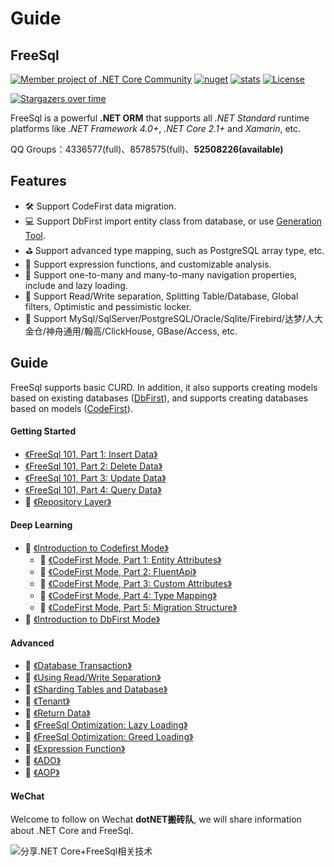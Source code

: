 # Guide 

## FreeSql
[![Member project of .NET Core Community](https://img.shields.io/badge/member%20project%20of-NCC-9e20c9.svg)](https://github.com/dotnetcore)
[![nuget](https://img.shields.io/nuget/v/FreeSql.svg?style=flat-square)](https://www.nuget.org/packages/FreeSql) 
[![stats](https://img.shields.io/nuget/dt/FreeSql.svg?style=flat-square)](https://www.nuget.org/stats/packages/FreeSql?groupby=Version)
[![License](https://img.shields.io/badge/license-MIT-blue.svg)](https://github.com/dotnetcore/FreeSql/blob/master/LICENSE)

[![Stargazers over time](https://starchart.cc/dotnetcore/FreeSql.svg)](https://starchart.cc/dotnetcore/FreeSql)

FreeSql is a powerful **.NET ORM** that supports all *.NET Standard* runtime platforms like *.NET Framework 4.0+*, *.NET Core 2.1+* and *Xamarin*, etc.

QQ Groups：4336577(full)、8578575(full)、**52508226(available)**

## Features

- 🛠 Support CodeFirst data migration.
- 💻 Support DbFirst import entity class from database, or use [Generation Tool](https://github.com/dotnetcore/FreeSql/wiki/DbFirst).
- ⛳ Support advanced type mapping, such as PostgreSQL array type, etc.
- 🌲 Support expression functions, and customizable analysis.
- 🏁 Support one-to-many and many-to-many navigation properties, include and lazy loading.
- 📃 Support Read/Write separation, Splitting Table/Database, Global filters, Optimistic and pessimistic locker.
- 🌳 Support MySql/SqlServer/PostgreSQL/Oracle/Sqlite/Firebird/达梦/人大金仓/神舟通用/翰高/ClickHouse, GBase/Access, etc.

## Guide

FreeSql supports basic CURD. In addition, it also supports creating models based on existing databases ([DbFirst](DbFirst-Mode)), and supports creating databases based on models ([CodeFirst](CodeFirst-Mode)).

#### Getting Started

- [《FreeSql 101, Part 1: Insert Data》](Insert-Data)
- [《FreeSql 101, Part 2: Delete Data》](Delete-Data)
- [《FreeSql 101, Part 3: Update Data》](Update-Data)
- [《FreeSql 101, Part 4: Query Data》](Query-Data)
- 🚧 [《Repository Layer》](Repository-Layer)

#### Deep Learning

- 🚧 [《Introduction to Codefirst Mode》](CodeFirst-Mode)
    - 🚧 [《CodeFirst Mode, Part 1: Entity Attributes》](Entity-Attributes)
    - 🚧 [《CodeFirst Mode, Part 2: FluentApi》](FluentApi-Mode)
    - 🚧 [《CodeFirst Mode, Part 3: Custom Attributes》](Custom-Attributes)
    - 🚧 [《CodeFirst Mode, Part 4: Type Mapping》](Type-Mapping)
    - 🚧 [《CodeFirst Mode, Part 5: Migration Structure》](Migration-Structure)
- 🚧 [《Introduction to DbFirst Mode》](DbFirst-Mode)

#### Advanced

- 🚧 [《Database Transaction》](Database-Transaction)
- 🚧 [《Using Read/Write Separation》](Using-Read-Write-Separation)
- 🚧 [《Sharding Tables and Database》](Sharding-Tables-and-Database)
- 🚧 [《Tenant》](Tenant)
- 🚧 [《Return Data》](Return-Data)
- 🚧 [《FreeSql Optimization: Lazy Loading》](Lazy-Loading)
- 🚧 [《FreeSql Optimization: Greed Loading》](Greed-Loading)
- 🚧 [《Expression Function》](Expression-Function)
- 🚧 [《ADO》](ActiveX-Data-Objects)
- 🚧 [《AOP》](Aspect-Oriented-Programming)

#### WeChat

Welcome to follow on Wechat **dotNET搬砖队**, we will share information about .NET Core and FreeSql. 

![分享.NET Core+FreeSql相关技术](https://pic.downk.cc/item/5f80867d1cd1bbb86bc67041.jpg)